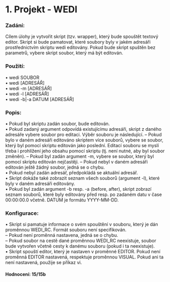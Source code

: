 # 1. Projekt - WEDI

### Zadání:  
Cílem úlohy je vytvořit skript (tzv. wrapper), který bude spouštět textový editor.
Skript si bude pamatovat, které soubory byly v jakém adresáři prostřednictvím
skriptu wedi editovány. Pokud bude skript spuštěn bez parametrů, vybere skript
soubor, který má být editován.

### Použití:

• wedi SOUBOR  
• wedi [ADRESÁŘ]  
• wedi -m [ADRESÁŘ]  
• wedi -l [ADRESÁŘ]  
• wedi -b|-a DATUM [ADRESÁŘ]  

### Popis: 

• Pokud byl skriptu zadán soubor, bude editován.  
• Pokud zadaný argument odpovídá existujícímu adresáři, skript z daného
adresáře vybere soubor pro editaci. Výběr souboru je následující.
– Pokud bylo v daném adresáři editováno skriptem více souborů, vybere
se soubor, který byl pomocí skriptu editován jako poslední. Editací
souboru se myslí třeba i prohlížení jeho obsahu pomocí skriptu (tj.
není nutné, aby byl soubor změněn).
– Pokud byl zadán argument -m, vybere se soubor, který byl pomocí
skriptu editován nejčastěji.
– Pokud nebyl v daném adresáři editován ještě žádný soubor, jedná se
o chybu.  
• Pokud nebyl zadán adresář, předpokládá se aktuální adresář.  
• Skript dokáže také zobrazit seznam všech souborů (argument -l), které
byly v daném adresáři editovány.  
• Pokud byl zadán argument -b resp. -a (before, after), skript zobrazí
seznam souborů, které byly editovány před resp. po zadaném datu v čase
00:00:00.0 včetně. DATUM je formátu YYYY-MM-DD.

### Konfigurace:

• Skript si pamatuje informace o svém spouštění v souboru, který je dán
proměnnou WEDI_RC. Formát souboru není specifikován.  
– Pokud není proměnná nastavena, jedná se o chybu.  
– Pokud soubor na cestě dané proměnnou WEDI_RC neexistuje, soubor
bude vytvořen včetně cesty k danému souboru (pokud i ta neexistuje).  
• Skript spouští editor, který je nastaven v proměnné EDITOR. Pokud není
proměnná EDITOR nastavená, respektuje proměnnou VISUAL. Pokud ani ta
není nastavená, použije se příkaz vi.

#### Hodnocení: 15/15b
